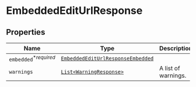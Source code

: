 

# EmbeddedEditUrlResponse



## Properties

| Name | Type | Description | Notes |
|------------ | ------------- | ------------- | -------------|
| `embedded`<sup>*_required_</sup> | [```EmbeddedEditUrlResponseEmbedded```](EmbeddedEditUrlResponseEmbedded.md) |    |  |
| `warnings` | [```List<WarningResponse>```](WarningResponse.md) |  A list of warnings.  |  |



